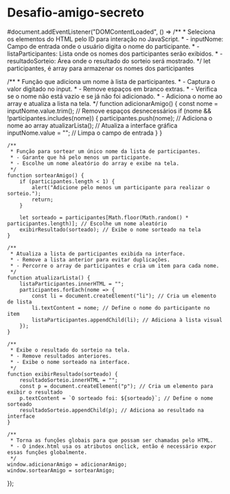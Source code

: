 # Desafio-amigo-secreto
#document.addEventListener("DOMContentLoaded", () =>
/**
     * Seleciona os elementos do HTML pelo ID para interação no JavaScript.
     * - inputNome: Campo de entrada onde o usuário digita o nome do participante.
     * - listaParticipantes: Lista onde os nomes dos participantes serão exibidos.
     * - resultadoSorteio: Área onde o resultado do sorteio será mostrado.
     */
let participantes, é array para armazenar os nomes dos participantes

/**
     * Função que adiciona um nome à lista de participantes.
     * - Captura o valor digitado no input.
     * - Remove espaços em branco extras.
     * - Verifica se o nome não está vazio e se já não foi adicionado.
     * - Adiciona o nome ao array e atualiza a lista na tela.
     */
function adicionarAmigo() {
        const nome = inputNome.value.trim(); // Remove espaços desnecessários
        if (nome && !participantes.includes(nome)) {
            participantes.push(nome); // Adiciona o nome ao array
            atualizarLista(); // Atualiza a interface gráfica
            inputNome.value = ""; // Limpa o campo de entrada
        }
    }

    /**
     * Função para sortear um único nome da lista de participantes.
     * - Garante que há pelo menos um participante.
     * - Escolhe um nome aleatório do array e exibe na tela.
     */
    function sortearAmigo() {
        if (participantes.length < 1) {
            alert("Adicione pelo menos um participante para realizar o sorteio.");
            return;
        }
        
        let sorteado = participantes[Math.floor(Math.random() * participantes.length)]; // Escolhe um nome aleatório
        exibirResultado(sorteado); // Exibe o nome sorteado na tela
    }

    /**
     * Atualiza a lista de participantes exibida na interface.
     * - Remove a lista anterior para evitar duplicações.
     * - Percorre o array de participantes e cria um item para cada nome.
     */
    function atualizarLista() {
        listaParticipantes.innerHTML = "";
        participantes.forEach(nome => {
            const li = document.createElement("li"); // Cria um elemento de lista
            li.textContent = nome; // Define o nome do participante no item
            listaParticipantes.appendChild(li); // Adiciona à lista visual
        });
    }

    /**
     * Exibe o resultado do sorteio na tela.
     * - Remove resultados anteriores.
     * - Exibe o nome sorteado na interface.
     */
    function exibirResultado(sorteado) {
        resultadoSorteio.innerHTML = "";
        const p = document.createElement("p"); // Cria um elemento para exibir o resultado
        p.textContent = `O sorteado foi: ${sorteado}`; // Define o nome sorteado
        resultadoSorteio.appendChild(p); // Adiciona ao resultado na interface
    }

    /**
     * Torna as funções globais para que possam ser chamadas pelo HTML.
     * - O index.html usa os atributos onclick, então é necessário expor essas funções globalmente.
     */
    window.adicionarAmigo = adicionarAmigo;
    window.sortearAmigo = sortearAmigo;
});
